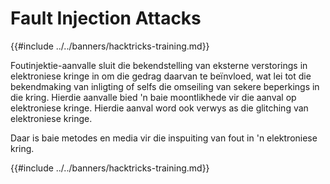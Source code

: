 # Fault Injection Attacks

{{#include ../../banners/hacktricks-training.md}}

Foutinjektie-aanvalle sluit die bekendstelling van eksterne verstorings in elektroniese kringe in om die gedrag daarvan te beïnvloed, wat lei tot die bekendmaking van inligting of selfs die omseiling van sekere beperkings in die kring. Hierdie aanvalle bied 'n baie moontlikhede vir die aanval op elektroniese kringe. Hierdie aanval word ook verwys as die glitching van elektroniese kringe.

Daar is baie metodes en media vir die inspuiting van fout in 'n elektroniese kring.

{{#include ../../banners/hacktricks-training.md}}
